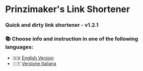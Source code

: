 # Prinzimaker's Link Shortener

### **Quick and dirty link shortener** - **v1.2.1**

### 📚 Choose info and instruction in one of the following languages:

- 🇬🇧 [English Version](README.EN.md)
- 🇮🇹 [Versione Italiana](README.IT.md)
